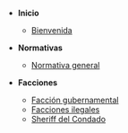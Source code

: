 * **Inicio**
  * [Bienvenida](README.md)

* **Normativas**
  * [Normativa general](normativas/general.md)

* **Facciones**
  * [Facción gubernamental](facciones/alcalde.md)
  * [Facciones ilegales](facciones/ilegales.md)
  * [Sheriff del Condado](facciones/sheriff.md)
